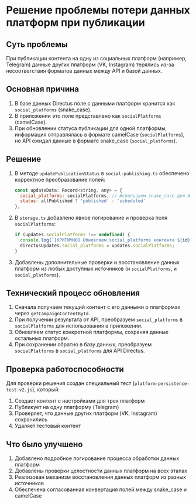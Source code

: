 # Решение проблемы потери данных платформ при публикации

## Суть проблемы

При публикации контента на одну из социальных платформ (например, Telegram) данные других платформ (VK, Instagram) терялись из-за несоответствия форматов данных между API и базой данных.

## Основная причина

1. В базе данных Directus поле с данными платформ хранится как `social_platforms` (snake_case).
2. В приложении это поле представлено как `socialPlatforms` (camelCase).
3. При обновлении статуса публикации для одной платформы, информация отправлялась в формате camelCase (`socialPlatforms`), но API ожидал данные в формате snake_case (`social_platforms`).

## Решение

1. В методе `updatePublicationStatus` в `social-publishing.ts` обеспечено корректное преобразование полей:
   ```javascript
   const updateData: Record<string, any> = {
     social_platforms: socialPlatforms, // Используем snake_case для API Directus
     status: allPublished ? 'published' : 'scheduled'
   };
   ```

2. В `storage.ts` добавлено явное логирование и проверка поля `socialPlatforms`:
   ```javascript
   if (updates.socialPlatforms !== undefined) {
     console.log(`[КРИТИЧНО] Обновляем social_platforms контента ${id}: ${JSON.stringify(updates.socialPlatforms)}`);
     directusUpdates.social_platforms = updates.socialPlatforms;
   }
   ```

3. Добавлены дополнительные проверки и восстановление данных платформ из любых доступных источников (и `socialPlatforms`, и `social_platforms`).

## Технический процесс обновления

1. Сначала получаем текущий контент с его данными о платформах через `getCampaignContentById`.
2. При получении результата от API, преобразуем `social_platforms` в `socialPlatforms` для использования в приложении.
3. Обновляем статус конкретной платформы, сохраняя данные остальных платформ.
4. При сохранении обратно в базу данных, преобразуем `socialPlatforms` в `social_platforms` для API Directus.

## Проверка работоспособности

Для проверки решения создан специальный тест (`platform-persistence-test-v2.js`), который:
1. Создает контент с настройками для трех платформ
2. Публикует на одну платформу (Telegram)
3. Проверяет, что данные других платформ (VK, Instagram) сохранились
4. Удаляет тестовый контент

## Что было улучшено

1. Добавлено подробное логирование процесса обработки данных платформ
2. Добавлены проверки целостности данных платформ на всех этапах
3. Реализован механизм восстановления данных платформ из разных источников
4. Обеспечена согласованная конвертация полей между snake_case и camelCase